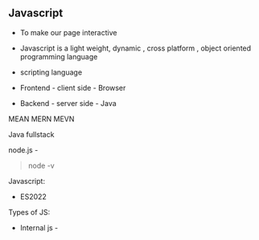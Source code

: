 Javascript
----------- 
- To make our page interactive
- Javascript is a light weight, dynamic , cross platform , object oriented programming language 
- scripting language

- Frontend  - client side -  Browser
- Backend - server side - Java

MEAN
MERN
MEVN

Java fullstack

node.js - 
> node -v 

Javascript:
- ES2022

Types of JS:
- Internal js - <script>
- External js - <script src ="">

- Document - webpage

console --> debugging / developer

Variables
--------- 
It is a named location which holds the data

- let
- var
- const
- without using any keyword

Identifier
----------
name of variable , function, property.....

- 1st character should not start with number
- It can contain number, alphabets 
- Camelcase convention

userData
userdata

Datatypes
--------- 
primitive datatype
------------------ 
- string - " ", ' ', ` `
- number
- boolean - true , false
- undefined
- null
- Symbol
- Bigint

Non-primitive datatype / Reference datatype
-------------------------------------------
- object
- function


Global scope 
Local scope - var
block scope - let


Wrapping 

Operators
--------- 
- Arithmetic
- Logical 
- unary 
   - increment - pre ,post
   - decrement - pre, post
- Assignment operator
- Comparision / relational
- Bitwise
- Ternary
.....

AND (&&)

value1    &&    value2     =     Result
true      &&        false  =     false
true      &&        true   =     true
false     &&        false  =     false
false      &&       true   =     false


OR (||)

value1    ||    value2     =     Result
true      ||        false  =     true
true     ||       true   =     true
false     ||        false  =     false
false      ||       true   =     true


Pop -up
-------- 
- alert 
- confirm
- prompt


Arrays
------ 
- Literal approach - []
- constructor approach - Array()

function
--------- 
- Normal function
- Anonymous function
- Function Expression
- Arrow function
- call back function
- IIFE

3 categories of objects
----------------------- 
- Native Objects
- Host Objects - DOM
- User defined Objects
 - Object literal approach
 - Constructor function
    - Inbuilt constructor - Object()
    - User-defined constructor
 - object.create()


JSON
----
Javascript Object Notation

DOM
---
- Document Object Model
- Document - Webpage
- API - Application programming interface - messanger
- DOM defines the logical structure of the document
- Elements are called as nodes
- nodes are treated as objects
- objects will have properties and behaviours 
- access and modify the DOM elements

Types of Node
-------------- 
- Document node
- Doctype node
- element node - tag 
- comment node
- Text node - text content
- Attribute node - attributes


Methods for accessing the elements are:
-------------------------------------- 
- getElementById()
- getElementsByClassName()
- getElementsByTagName()
- querySelector()
- querySelectorAll().........

Properties like
--------------- 
- innerHTML
- innerText
- attribute
- style..........

Fetch API
----------
- For making a request and fetching a resource, use the fetch() method.
- The fetch() method takes one mandatory argument, the path to the resource you want to fetch. 
- It returns a Promise

Promise
------- 
- Object

state         Result
------        -------            
Pending   -  undefined
fulfilled(Resolved) -  result (actual data)
Rejected  - error object

